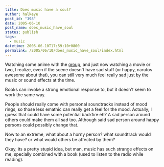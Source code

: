 ```yaml
---
title: Does music have a soul?
author: halkeye
post_id: "398"
date: 2005-06-10
post_name: does_music_have_soul
status: publish
tags:
  - music
datetime: 2005-06-10T17:59:10+0800
permalink: /2005/06/10/does_music_have_soul/index.html
---
```


Watching some anime with the [group](https://web.archive.org/web/20060511223523/http://www.sfuarc.com:80/), and just now watching a movie or two, I realize, even if the scene doesn't have sad stuff (or happy, narutos awesome about that), you can still very much feel really sad just by the music or sound effects at the time.

Books can invoke a strong emotional response to, but it doesn't seem to work the same way.

People should really come with personal soundtracks instead of mood rings, so those less emathic can really get a feel for the mood. Actually, I guess that could have some potential backfire eh? A sad person around others could make them all sad too. Although said sad person around happy persons could possibly change that.

Now to an extreme, what about a horny person? what soundtrack would they have? or what would others be affected by them?

Okay, its a pretty stupid idea, but man, music has such strange effects on me, specially combined with a book (used to listen to the radio while reading).
